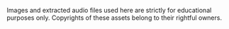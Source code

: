 Images and extracted audio files used here are strictly for educational purposes
only. Copyrights of these assets belong to their rightful owners.
